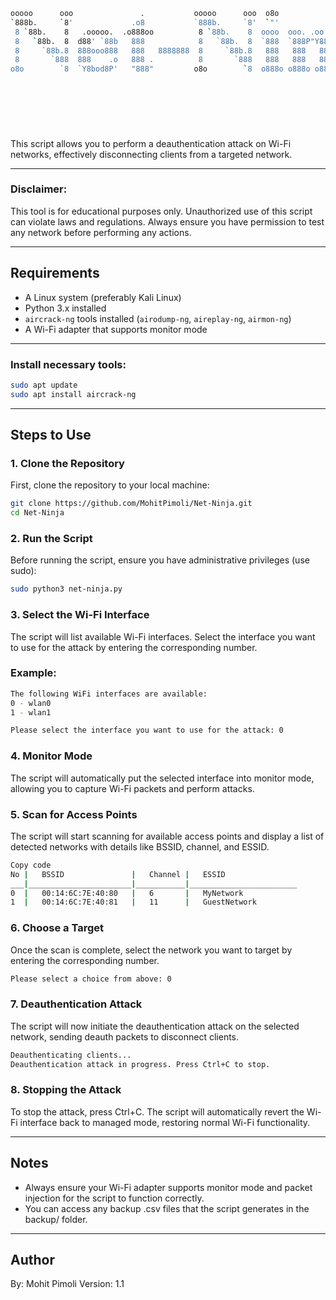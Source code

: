 ```bash
ooooo      ooo               .           ooooo      ooo  o8o                  o8o
`888b.     `8'             .o8           `888b.     `8'  `"'                  `"'
 8 `88b.    8   .ooooo.  .o888oo          8 `88b.    8  oooo  ooo. .oo.      oooo  .oooo.
 8   `88b.  8  d88' `88b   888            8   `88b.  8  `888  `888P"Y88b     `888 `P  )88b
 8     `88b.8  888ooo888   888   8888888  8     `88b.8   888   888   888      888  .oP"888
 8       `888  888    .o   888 .          8       `888   888   888   888      888 d8(  888
o8o        `8  `Y8bod8P'   "888"         o8o        `8  o888o o888o o888o     888 `Y888""8o
                                                                              888
                                                                          .o. 88P
                                                                          `Y888P

                                                                                   By: Mohit Pimoli
                                                                                   Version: 1.1
```

This script allows you to perform a deauthentication attack on Wi-Fi networks, effectively disconnecting clients from a targeted network.

---

### **Disclaimer**:

This tool is for educational purposes only. Unauthorized use of this script can violate laws and regulations. Always ensure you have permission to test any network before performing any actions.

---

## Requirements

- A Linux system (preferably Kali Linux)
- Python 3.x installed
- `aircrack-ng` tools installed (`airodump-ng`, `aireplay-ng`, `airmon-ng`)
- A Wi-Fi adapter that supports monitor mode

---

### Install necessary tools:

```bash
sudo apt update
sudo apt install aircrack-ng
```

---

## Steps to Use

### 1. Clone the Repository

First, clone the repository to your local machine:

```bash
git clone https://github.com/MohitPimoli/Net-Ninja.git
cd Net-Ninja
```

### 2. Run the Script

Before running the script, ensure you have administrative privileges (use sudo):

```bash
sudo python3 net-ninja.py
```

### 3. Select the Wi-Fi Interface

The script will list available Wi-Fi interfaces. Select the interface you want to use for the attack by entering the corresponding number.

### Example:

```bash
The following WiFi interfaces are available:
0 - wlan0
1 - wlan1

Please select the interface you want to use for the attack: 0
```

### 4. Monitor Mode

The script will automatically put the selected interface into monitor mode, allowing you to capture Wi-Fi packets and perform attacks.

### 5. Scan for Access Points

The script will start scanning for available access points and display a list of detected networks with details like BSSID, channel, and ESSID.

```bash
Copy code
No |   BSSID               |   Channel |   ESSID
___|_______________________|___________|________________________
0  |   00:14:6C:7E:40:80   |   6       |   MyNetwork
1  |   00:14:6C:7E:40:81   |   11      |   GuestNetwork
```

### 6. Choose a Target

Once the scan is complete, select the network you want to target by entering the corresponding number.

```bash
Please select a choice from above: 0
```

### 7. Deauthentication Attack

The script will now initiate the deauthentication attack on the selected network, sending deauth packets to disconnect clients.

```bash
Deauthenticating clients...
Deauthentication attack in progress. Press Ctrl+C to stop.
```

### 8. Stopping the Attack

To stop the attack, press Ctrl+C. The script will automatically revert the Wi-Fi interface back to managed mode, restoring normal Wi-Fi functionality.

---

## Notes

- Always ensure your Wi-Fi adapter supports monitor mode and packet injection for the script to function correctly.
- You can access any backup .csv files that the script generates in the backup/ folder.

---

## Author

By: Mohit Pimoli
Version: 1.1
